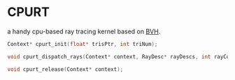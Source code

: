 # CPURT

a handy cpu-based ray tracing kernel based on [BVH](https://github.com/madmann91/bvh).

```cpp
Context* cpurt_init(float* trisPtr, int triNum);

void cpurt_dispatch_rays(Context* context, RayDesc* rayDescs, int rayCount, HitInfo* results);

void cpurt_release(Context* context);
```
